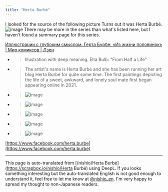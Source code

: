 ```yaml
---
title: "Herta Burbė"
---
```


I looked for the source of the following picture
Turns out it was Herta Burbė.
![image](https://gyazo.com/e466cc969a6457313364254d8569f6da/thumb/1000)
There may be more in the series than what's listed here, but I haven't found a summary page for this series.

[Иллюстрации с глубоким смыслом. Герта Бурбе: «Из жизни половинок» | Мир комиксов | Дзен](https://dzen.ru/a/YaY10s5-0SHlUgfZ?is_autologin_ya=true)
- > Illustration with deep meaning. Elta Bulb: "From Half a Life"
- > The artist's name is Herta Burbė and she has been running her art blog Herta Burbė for quite some time. The first paintings depicting the life of a sweet, awkward, and lonely soul mate first began appearing online in 2021.
- >  ![image](https://gyazo.com/399da16ac89685d5a05b1d484452079e/thumb/1000)
- >  ![image](https://gyazo.com/866ea5b27fbc268d13913eaba3df8f63/thumb/1000)
- >  ![image](https://gyazo.com/782791c92276602bd46497c036d34cc6/thumb/1000)
- >  ![image](https://gyazo.com/494891b52d104899adfbe6a966aabdb0/thumb/1000)
- > ![image](https://gyazo.com/7941839534723db380603803986c2882/thumb/1000)

[https://www.facebook.com/herta.burbe](https://www.facebook.com/herta.burbe)


---
This page is auto-translated from [/nishio/Herta Burbė](https://scrapbox.io/nishio/Herta Burbė) using DeepL. If you looks something interesting but the auto-translated English is not good enough to understand it, feel free to let me know at [@nishio_en](https://twitter.com/nishio_en). I'm very happy to spread my thought to non-Japanese readers.